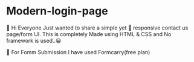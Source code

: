 # Modern-login-page

👋 Hi Everyone Just wanted to share a simple yet 🚀 responsive contact us page/form UI.
This is completely Made using HTML & CSS and No framework is used..😀

🚀 For Fomm Submission I have used Formcarry(free plan)
